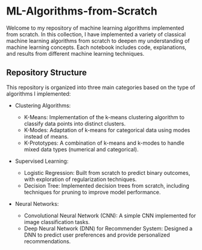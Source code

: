 # ML-Algorithms-from-Scratch

Welcome to my repository of machine learning algorithms implemented from scratch. In this collection, I have implemented a variety of classical machine learning algorithms from scratch to deepen my understanding of machine learning concepts. Each notebook includes code, explanations, and results from different machine learning techniques.

## Repository Structure
This repository is organized into three main categories based on the type of algorithms I implemented:

- Clustering Algorithms:
  - K-Means: Implementation of the k-means clustering algorithm to classify data points into distinct clusters.
  - K-Modes: Adaptation of k-means for categorical data using modes instead of means.
  - K-Prototypes: A combination of k-means and k-modes to handle mixed data types (numerical and categorical).

- Supervised Learning:
  - Logistic Regression: Built from scratch to predict binary outcomes, with exploration of regularization techniques.
  - Decision Tree: Implemented decision trees from scratch, including techniques for pruning to improve model performance.

- Neural Networks:
  - Convolutional Neural Network (CNN): A simple CNN implemented for image classification tasks.
  - Deep Neural Network (DNN) for Recommender System: Designed a DNN to predict user preferences and provide personalized recommendations.
